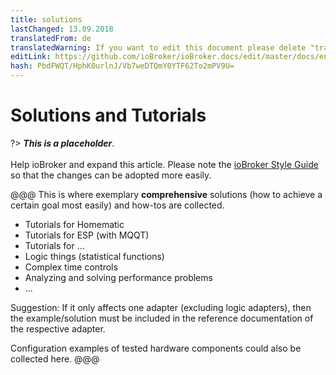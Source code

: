 ```yaml
---
title: solutions
lastChanged: 13.09.2018
translatedFrom: de
translatedWarning: If you want to edit this document please delete "translatedFrom" field, elsewise this document will be translated automatically again
editLink: https://github.com/ioBroker/ioBroker.docs/edit/master/docs/en/lib/README.md
hash: PbdFWQT/HphK0urlnJ/Vb7weDTQmY0YTF62To2mPV9U=
---
```

# Solutions and Tutorials
?> ***This is a placeholder***.<br><br> Help ioBroker and expand this article. Please note the [ioBroker Style Guide](community/styleguidedoc) so that the changes can be adopted more easily.

@@@ This is where exemplary **comprehensive** solutions (how to achieve a certain goal most easily) and how-tos are collected.

* Tutorials for Homematic
* Tutorials for ESP (with MQQT)
* Tutorials for ...
* Logic things (statistical functions)
* Complex time controls
* Analyzing and solving performance problems
* ...

Suggestion: If it only affects one adapter (excluding logic adapters), then the example/solution must be included in the reference documentation of the respective adapter.

Configuration examples of tested hardware components could also be collected here.
@@@